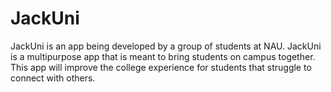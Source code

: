 # JackUni
JackUni is an app being developed by a group of students at NAU. JackUni is a multipurpose app that is meant to bring students on campus together. This app will improve the college experience for students that struggle to connect with others. 
